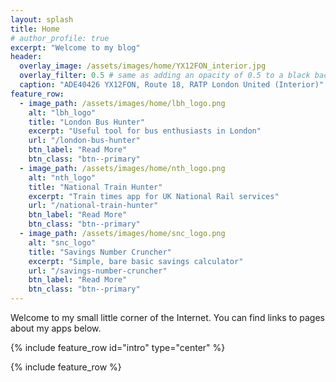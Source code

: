 ```yaml
---
layout: splash
title: Home
# author_profile: true
excerpt: "Welcome to my blog"
header:
  overlay_image: /assets/images/home/YX12FON_interior.jpg
  overlay_filter: 0.5 # same as adding an opacity of 0.5 to a black background
  caption: "ADE40426 YX12FON, Route 18, RATP London United (Interior)"
feature_row:
  - image_path: /assets/images/home/lbh_logo.png
    alt: "lbh_logo"
    title: "London Bus Hunter"
    excerpt: "Useful tool for bus enthusiasts in London"
    url: "/london-bus-hunter"
    btn_label: "Read More"
    btn_class: "btn--primary"
  - image_path: /assets/images/home/nth_logo.png
    alt: "nth_logo"
    title: "National Train Hunter"
    excerpt: "Train times app for UK National Rail services"
    url: "/national-train-hunter"
    btn_label: "Read More"
    btn_class: "btn--primary"
  - image_path: /assets/images/home/snc_logo.png
    alt: "snc_logo"
    title: "Savings Number Cruncher"
    excerpt: "Simple, bare basic savings calculator"
    url: "/savings-number-cruncher"
    btn_label: "Read More"
    btn_class: "btn--primary"
---
```

Welcome to my small little corner of the Internet. You can find links to pages about my apps below.

{% include feature_row id="intro" type="center" %}

{% include feature_row %}

